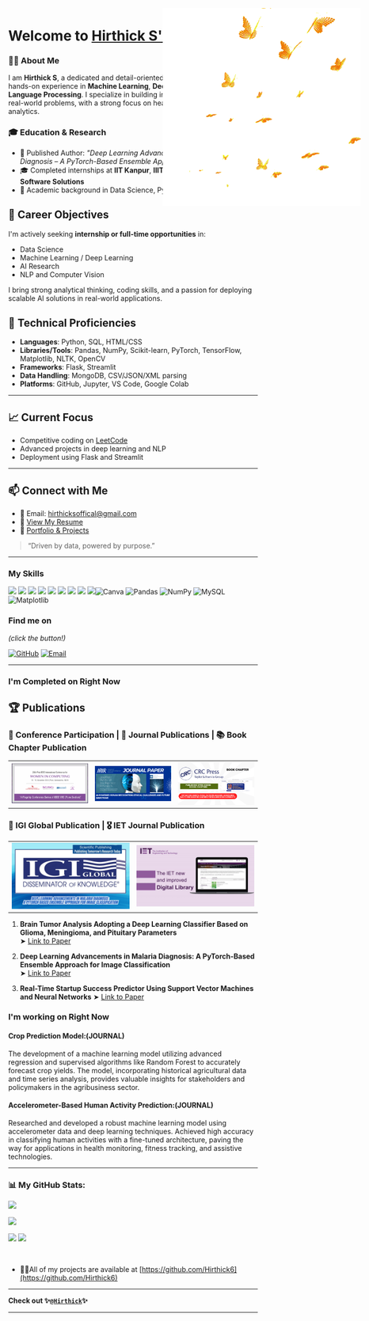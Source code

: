 # Welcome to [Hirthick S's GitHub](https://github.com/Hirthick6) <a href="https://github.com/Hirthick6/"><img src="https://media.giphy.com/media/hvRJCLFzcasrR4ia7z/giphy.gif" width="25px"></a>

<div align="right" style="position: absolute; right: 20px; top: 50px; z-index: 1;">
  <img src="https://raw.githubusercontent.com/Hirthick6/Hirthick6/main/butter.gif" alt="Butterfly Animation" width="400" style="background: transparent; mix-blend-mode: multiply;">
</div>

### 👨‍💻 About Me
I am **Hirthick S**, a dedicated and detail-oriented **Data Science Scholar** with hands-on experience in **Machine Learning**, **Deep Learning**, and **Natural Language Processing**. I specialize in building intelligent systems that solve real-world problems, with a strong focus on healthcare and social media analytics.

### 🎓 Education & Research
- 📘 Published Author: *"Deep Learning Advancements in Malaria Diagnosis – A PyTorch-Based Ensemble Approach"*
- 🎓 Completed internships at **IIT Kanpur**, **IIIT Allahabad**, and **Gateway Software Solutions**
- 🧪 Academic background in Data Science, Python, ML, and AI


## 💼 Career Objectives

I'm actively seeking **internship or full-time opportunities** in:
- Data Science
- Machine Learning / Deep Learning
- AI Research
- NLP and Computer Vision

I bring strong analytical thinking, coding skills, and a passion for deploying scalable AI solutions in real-world applications.


## 🧠 Technical Proficiencies
- **Languages**: Python, SQL, HTML/CSS
- **Libraries/Tools**: Pandas, NumPy, Scikit-learn, PyTorch, TensorFlow, Matplotlib, NLTK, OpenCV
- **Frameworks**: Flask, Streamlit
- **Data Handling**: MongoDB, CSV/JSON/XML parsing
- **Platforms**: GitHub, Jupyter, VS Code, Google Colab

---

## 📈 Current Focus
- Competitive coding on [LeetCode](https://leetcode.com/hirthicksofficial)
- Advanced projects in deep learning and NLP
- Deployment using Flask and Streamlit

---

## 📫 Connect with Me
- 📧 Email: [hirthicksoffical@gmail.com](mailto:hirthicksoffical@gmail.com)
- 📄 [View My Resume](https://github.com/Hirthick6/Hirthick-Portfolio-Resume/blob/main/Hirthick%20S%20Resume.pdf)
- 🔗 [Portfolio & Projects](https://github.com/Hirthick6)

> “Driven by data, powered by purpose.”




-------------------------------------------------------------------------------------------------------
### My Skills 
<img src="https://img.shields.io/badge/-C-blue?style=for-the-badge&logo=c&logoColor=FFFFFF" height="30"> <img src="https://img.shields.io/badge/-C++-blue?style=for-the-badge&logo=c%2B%2B&logoColor=FFFFFF" height="30"> <img src="http://img.shields.io/badge/-Python-blue?style=for-the-badge&logo=python&logoColor=FFFFFF" height="30"> <img src="https://img.shields.io/badge/-Java-blue?style=for-the-badge&logo=openjdk&logoColor=white" height="30"> <img src="http://img.shields.io/badge/-PHP-blue?style=for-the-badge&logo=php&logoColor=FFFFFF" height="30"> <img src="http://img.shields.io/badge/-Machine%20Learning-blue?style=for-the-badge&logo=machine-learning&logoColor=FFFFFF" height="30"> <img src="http://img.shields.io/badge/-Deep%20Learning-blue?style=for-the-badge&logo=deep-learning&logoColor=FFFFFF" height="30"> <img src="http://img.shields.io/badge/-Computer%20Vision-blue?style=for-the-badge&logo=computer-vision&logoColor=FFFFFF" height="30"> <img src="http://img.shields.io/badge/-MySQL-blue?style=for-the-badge&logo=mysql&logoColor=FFFFFF" height="30">![Canva](https://img.shields.io/badge/Canva-%2300C4CC.svg?style=for-the-badge&logo=Canva&logoColor=white)  ![Pandas](https://img.shields.io/badge/pandas-%23150458.svg?style=for-the-badge&logo=pandas&logoColor=white) ![NumPy](https://img.shields.io/badge/numpy-%23013243.svg?style=for-the-badge&logo=numpy&logoColor=white) ![MySQL](https://img.shields.io/badge/mysql-%2300000f.svg?style=for-the-badge&logo=mysql&logoColor=white)![Matplotlib](https://img.shields.io/badge/Matplotlib-%23ffffff.svg?style=for-the-badge&logo=Matplotlib&logoColor=black) 


### Find me on 

_(click the button!)_

[![GitHub](https://img.shields.io/badge/-GitHub-blue?style=for-the-badge&logo=github&logoColor=white)](https://github.com/Hirthick6) [![Email](https://img.shields.io/badge/-Email-blue?style=for-the-badge&logo=mail.ru&logoColor=white)](mailto:hirthicksofficial@gmail.com)

-------------------------------------------------------------------------------------------------------
### I'm Completed on Right Now
## 🏆 Publications
### 📝 Conference Participation | 📖 Journal Publications | 📚 Book Chapter Publication
<table>
  <tr>
    <td align="center">
      <a href="https://ieeexplore.ieee.org/abstract/document/10863014">
        <img src="https://github.com/Hirthick6/IPL-score-Prediction-/blob/main/png/inco.png?raw=true" alt="Conference Participation" width="300"/>
      </a>
    </td>
    <td align="center">
      <a href="">
        <img src="https://github.com/Hirthick6/IPL-score-Prediction-/blob/main/png/jpaper.png?raw=true" alt="Journal Paper" width="300"/>
      </a>
    </td>
    <td align="center">
      <a href="">
        <img src="https://github.com/Hirthick6/IPL-score-Prediction-/blob/main/png/bookc.png?raw=true" alt="Book Chapter" width="300"/>
      </a>
    </td>
  </tr>
</table>

### 🏅 IGI Global Publication | 🎖 IET Journal Publication
<table>
  <tr>
    <td align="center">
      <a href="https://www.igi-global.com/chapter/deep-learning-advancements-in-malaria-diagnosis/351607">
        <img src="https://github.com/Hirthick6/IPL-score-Prediction-/blob/main/png/igi.png?raw=true" alt="IGI Global Publication" width="300"/>
      </a>
    </td>
    <td align="center">
      <a href="https://digital-library.theiet.org/doi/10.1049/pbhe059e_ch16">
        <img src="https://github.com/Hirthick6/IPL-score-Prediction-/blob/main/png/iet.jpg?raw=true" alt="IET Journal Publication" width="300"/>
      </a>
    </td>
  </tr>
</table>

1. **Brain Tumor Analysis Adopting a Deep Learning Classifier Based on Glioma, Meningioma, and Pituitary Parameters**  
   ➤ [Link to Paper](https://digital-library.theiet.org/content/books/10.1049/pbhe059e_ch16)

2. **Deep Learning Advancements in Malaria Diagnosis: A PyTorch-Based Ensemble Approach for Image Classification**  
   ➤ [Link to Paper](https://www.igi-global.com/chapter/deep-learning-advancements-in-malaria-diagnosis/351607)

3. **Real-Time Startup Success Predictor Using Support Vector Machines and Neural Networks**
   ➤ [Link to Paper](https://ieeexplore.ieee.org/document/10863014)

### I'm working on Right Now
#### Crop Prediction Model:(JOURNAL) 
The development of a machine learning model utilizing advanced regression and supervised algorithms like Random Forest to accurately forecast crop yields. The model, incorporating historical agricultural data and time series analysis, provides valuable insights for stakeholders and policymakers in the agribusiness sector.

#### Accelerometer-Based Human Activity Prediction:(JOURNAL) 
Researched and developed a robust machine learning model using accelerometer data and deep learning techniques. Achieved high accuracy in classifying human activities with a fine-tuned architecture, paving the way for applications in health monitoring, fitness tracking, and assistive technologies.

-------------------------------------------------------------------------------------------------------
### 📊 My GitHub Stats:
![](https://github-profile-trophy.vercel.app/?username=Hirthick6&theme=radical&no-frame=false&no-bg=true&margin-w=4&title=MultiLanguage,Repositories,Stars,Experience,Followers)

![](https://github-profile-trophy.vercel.app/?username=Hirthick6&row=1&column=1&theme=darkhub&no-bg=true&no-frame=true&title=Joined2020&margin-w=4)

![](https://github-readme-streak-stats.herokuapp.com/?user=Hirthick6&theme=radical&hide_border=false)
![](https://github-readme-stats.vercel.app/api/top-langs/?username=Hirthick6&hide=jupyter%20notebook&theme=radical&hide_border=false&include_all_commits=false&count_private=true&layout=compact)

<br>


- 👨‍💻All of my projects are available at [https://github.com/Hirthick6](https://github.com/Hirthick6)

-------------------------------------------------------------------------------------------------------
**Check out 
✨[`@Hirthick`](https://github.com/Hirthick6)✨**

-------------------------------------------------------------------------------------------------------
